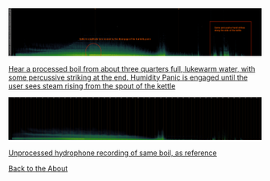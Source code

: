 <!---layout: page
title: "Demos"
permalink: /demos/--->


<img src="demos/three quarters full boil from lukewarm HUMIDITY PANIC YES.png" alt="Spectrogram">

 <a href="https://github.com/kaseypocius/MUMT306-MagicMappedKettle/blob/master/docs/demos/three%20quarters%20full%20boil%20from%20lukewarm%20HUMIDITY%20PANIC%20YES.wav?raw=true"> Hear a processed boil from about three quarters full, lukewarm water, with some percussive striking at the end. Humidity Panic is engaged until the user sees steam rising from the spout of the kettle</a>

<img src="demos/three quarters full boil from lukewarm HUMIDITY PANIC YES RAW.png" alt="Spectrogram RAW">

 <a href="https://github.com/kaseypocius/MUMT306-MagicMappedKettle/blob/master/docs/demos/three%20quarters%20full%20boil%20from%20lukewarm%20HUMIDITY%20PANIC%20YES%20RAW.wav?raw=true"> Unprocessed hydrophone recording of same boil, as reference</a>

 <a href="https://kaseypocius.github.io/MUMT306-MagicMappedKettle/about"> Back to the About</a>
